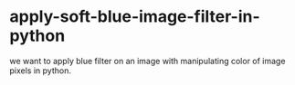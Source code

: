 # apply-soft-blue-image-filter-in-python
we want to apply blue filter on an image with manipulating color of image pixels in python.
